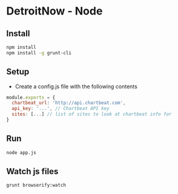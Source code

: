 # DetroitNow - Node

## Install
```bash
npm install
npm install -g grunt-cli
```

## Setup
* Create a config.js file with the following contents
```javascript
module.exports = {
  chartbeat_url: 'http://api.chartbeat.com',
  api_key: '...', // Chartbeat API key
  sites: [...] // list of sites to look at chartbeat info for
}
```

## Run
```bash
node app.js
```

## Watch js files
```bash
grunt browserify:watch
```